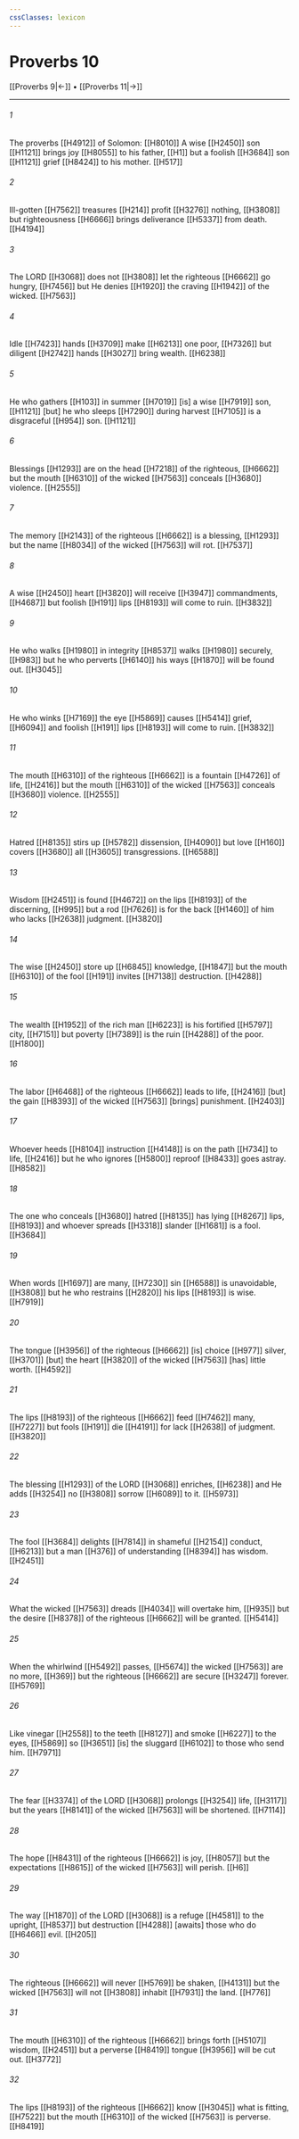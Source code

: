 ```yaml
---
cssClasses: lexicon
---
```


# Proverbs 10

[[Proverbs 9|←]] • [[Proverbs 11|→]]

---

###### 1
The proverbs [[H4912]] of Solomon: [[H8010]] A wise [[H2450]] son [[H1121]] brings joy [[H8055]] to his father, [[H1]] but a foolish [[H3684]] son [[H1121]] grief [[H8424]] to his mother. [[H517]]

###### 2
Ill-gotten [[H7562]] treasures [[H214]] profit [[H3276]] nothing, [[H3808]] but righteousness [[H6666]] brings deliverance [[H5337]] from death. [[H4194]]

###### 3
The LORD [[H3068]] does not [[H3808]] let the righteous [[H6662]] go hungry, [[H7456]] but He denies [[H1920]] the craving [[H1942]] of the wicked. [[H7563]]

###### 4
Idle [[H7423]] hands [[H3709]] make [[H6213]] one poor, [[H7326]] but diligent [[H2742]] hands [[H3027]] bring wealth. [[H6238]]

###### 5
He who gathers [[H103]] in summer [[H7019]] [is] a wise [[H7919]] son, [[H1121]] [but] he who sleeps [[H7290]] during harvest [[H7105]] is a disgraceful [[H954]] son. [[H1121]]

###### 6
Blessings [[H1293]] are on the head [[H7218]] of the righteous, [[H6662]] but the mouth [[H6310]] of the wicked [[H7563]] conceals [[H3680]] violence. [[H2555]]

###### 7
The memory [[H2143]] of the righteous [[H6662]] is a blessing, [[H1293]] but the name [[H8034]] of the wicked [[H7563]] will rot. [[H7537]]

###### 8
A wise [[H2450]] heart [[H3820]] will receive [[H3947]] commandments, [[H4687]] but foolish [[H191]] lips [[H8193]] will come to ruin. [[H3832]]

###### 9
He who walks [[H1980]] in integrity [[H8537]] walks [[H1980]] securely, [[H983]] but he who perverts [[H6140]] his ways [[H1870]] will be found out. [[H3045]]

###### 10
He who winks [[H7169]] the eye [[H5869]] causes [[H5414]] grief, [[H6094]] and foolish [[H191]] lips [[H8193]] will come to ruin. [[H3832]]

###### 11
The mouth [[H6310]] of the righteous [[H6662]] is a fountain [[H4726]] of life, [[H2416]] but the mouth [[H6310]] of the wicked [[H7563]] conceals [[H3680]] violence. [[H2555]]

###### 12
Hatred [[H8135]] stirs up [[H5782]] dissension, [[H4090]] but love [[H160]] covers [[H3680]] all [[H3605]] transgressions. [[H6588]]

###### 13
Wisdom [[H2451]] is found [[H4672]] on the lips [[H8193]] of the discerning, [[H995]] but a rod [[H7626]] is for the back [[H1460]] of him who lacks [[H2638]] judgment. [[H3820]]

###### 14
The wise [[H2450]] store up [[H6845]] knowledge, [[H1847]] but the mouth [[H6310]] of the fool [[H191]] invites [[H7138]] destruction. [[H4288]]

###### 15
The wealth [[H1952]] of the rich man [[H6223]] is his fortified [[H5797]] city, [[H7151]] but poverty [[H7389]] is the ruin [[H4288]] of the poor. [[H1800]]

###### 16
The labor [[H6468]] of the righteous [[H6662]] leads to life, [[H2416]] [but] the gain [[H8393]] of the wicked [[H7563]] [brings] punishment. [[H2403]]

###### 17
Whoever heeds [[H8104]] instruction [[H4148]] is on the path [[H734]] to life, [[H2416]] but he who ignores [[H5800]] reproof [[H8433]] goes astray. [[H8582]]

###### 18
The one who conceals [[H3680]] hatred [[H8135]] has lying [[H8267]] lips, [[H8193]] and whoever spreads [[H3318]] slander [[H1681]] is a fool. [[H3684]]

###### 19
When words [[H1697]] are many, [[H7230]] sin [[H6588]] is unavoidable, [[H3808]] but he who restrains [[H2820]] his lips [[H8193]] is wise. [[H7919]]

###### 20
The tongue [[H3956]] of the righteous [[H6662]] [is] choice [[H977]] silver, [[H3701]] [but] the heart [[H3820]] of the wicked [[H7563]] [has] little worth. [[H4592]]

###### 21
The lips [[H8193]] of the righteous [[H6662]] feed [[H7462]] many, [[H7227]] but fools [[H191]] die [[H4191]] for lack [[H2638]] of judgment. [[H3820]]

###### 22
The blessing [[H1293]] of the LORD [[H3068]] enriches, [[H6238]] and He adds [[H3254]] no [[H3808]] sorrow [[H6089]] to it. [[H5973]]

###### 23
The fool [[H3684]] delights [[H7814]] in shameful [[H2154]] conduct, [[H6213]] but a man [[H376]] of understanding [[H8394]] has wisdom. [[H2451]]

###### 24
What the wicked [[H7563]] dreads [[H4034]] will overtake him, [[H935]] but the desire [[H8378]] of the righteous [[H6662]] will be granted. [[H5414]]

###### 25
When the whirlwind [[H5492]] passes, [[H5674]] the wicked [[H7563]] are no more, [[H369]] but the righteous [[H6662]] are secure [[H3247]] forever. [[H5769]]

###### 26
Like vinegar [[H2558]] to the teeth [[H8127]] and smoke [[H6227]] to the eyes, [[H5869]] so [[H3651]] [is] the sluggard [[H6102]] to those who send him. [[H7971]]

###### 27
The fear [[H3374]] of the LORD [[H3068]] prolongs [[H3254]] life, [[H3117]] but the years [[H8141]] of the wicked [[H7563]] will be shortened. [[H7114]]

###### 28
The hope [[H8431]] of the righteous [[H6662]] is joy, [[H8057]] but the expectations [[H8615]] of the wicked [[H7563]] will perish. [[H6]]

###### 29
The way [[H1870]] of the LORD [[H3068]] is a refuge [[H4581]] to the upright, [[H8537]] but destruction [[H4288]] [awaits] those who do [[H6466]] evil. [[H205]]

###### 30
The righteous [[H6662]] will never [[H5769]] be shaken, [[H4131]] but the wicked [[H7563]] will not [[H3808]] inhabit [[H7931]] the land. [[H776]]

###### 31
The mouth [[H6310]] of the righteous [[H6662]] brings forth [[H5107]] wisdom, [[H2451]] but a perverse [[H8419]] tongue [[H3956]] will be cut out. [[H3772]]

###### 32
The lips [[H8193]] of the righteous [[H6662]] know [[H3045]] what is fitting, [[H7522]] but the mouth [[H6310]] of the wicked [[H7563]] is perverse. [[H8419]]

